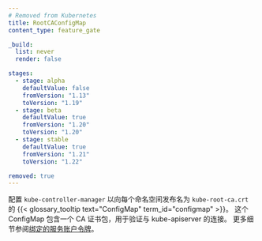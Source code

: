 ```yaml
---
# Removed from Kubernetes
title: RootCAConfigMap
content_type: feature_gate

_build:
  list: never
  render: false

stages:
  - stage: alpha 
    defaultValue: false
    fromVersion: "1.13"
    toVersion: "1.19"
  - stage: beta 
    defaultValue: true
    fromVersion: "1.20"
    toVersion: "1.20"
  - stage: stable
    defaultValue: true
    fromVersion: "1.21"
    toVersion: "1.22"

removed: true
---
```


<!--
Configure the `kube-controller-manager` to publish a
{{< glossary_tooltip text="ConfigMap" term_id="configmap" >}} named `kube-root-ca.crt`
to every namespace. This ConfigMap contains a CA bundle used for verifying connections
to the kube-apiserver. See
[Bound Service Account Tokens](https://github.com/kubernetes/enhancements/blob/master/keps/sig-auth/1205-bound-service-account-tokens/README.md)
for more details.
-->
配置 `kube-controller-manager` 以向每个命名空间发布名为 `kube-root-ca.crt` 的
{{< glossary_tooltip text="ConfigMap" term_id="configmap" >}}。
这个 ConfigMap 包含一个 CA 证书包，用于验证与 kube-apiserver 的连接。
更多细节参阅[绑定的服务账户令牌](https://github.com/kubernetes/enhancements/blob/master/keps/sig-auth/1205-bound-service-account-tokens/README.md)。
